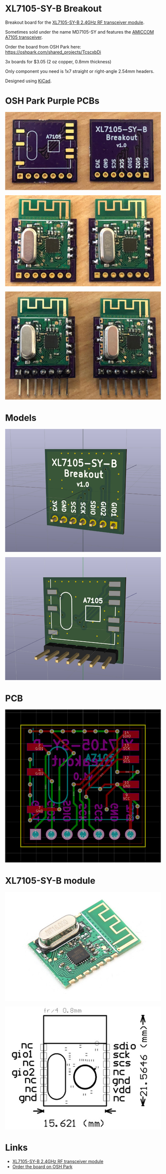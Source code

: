 # XL7105-SY-B Breakout

Breakout board for the [XL7105-SY-B 2.4GHz RF transceiver module](https://www.aliexpress.com/item/MD7105-SY-A7105-2-4G-Wireless-Transceiver-Module-3-3V-Better-Than-CC2500-NRF24L01/32810870556.html).

Sometimes sold under the name MD7105-SY and features the [AMICCOM A7105 transceiver](http://www.amiccom.com.tw/asp/product_detail.asp?CATG_ID=2&PRODUCT_ID=64).

Order the board from OSH Park here: <https://oshpark.com/shared_projects/TcscxbDi>

3x boards for $3.05 (2 oz copper, 0.8mm thickness)

Only component you need is 1x7 straight or right-angle 2.54mm headers.

Designed using [KiCad](http://kicad-pcb.org/).

# OSH Park Purple PCBs

![bare.jpg](images/bare.jpg)

![soldered.jpg](images/soldered.jpg)

![finished.jpg](images/finished.jpg)

# Models

![3d-back.jpg](images/3d-back.jpg)

![3d-front.jpg](images/3d-front.jpg)

# PCB

![pcb.jpg](images/pcb.jpg)

# XL7105-SY-B module

![module.jpg](images/module.jpg)

![footprint.jpg](images/footprint.jpg)

# Links

* [XL7105-SY-B 2.4GHz RF transceiver module](https://www.aliexpress.com/item/MD7105-SY-A7105-2-4G-Wireless-Transceiver-Module-3-3V-Better-Than-CC2500-NRF24L01/32810870556.html)
* [Order the board on OSH Park](https://oshpark.com/shared_projects/TcscxbDi)
